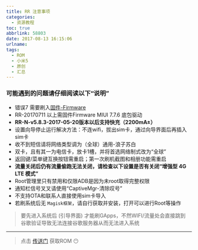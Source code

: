 ```yaml
---
title: RR 注意事项
categories:
  - 资源教程
toc: true
abbrlink: 58803
date: 2017-08-13 16:15:06
urlname:
tags:
  - ROM
  - 小米5
  - 原创
  - 汇总
---
```

### 可能遇到的问题请仔细阅读以下“说明”
- 错误7 需要刷入[固件-Firmware](../62258/)
- RR-20170711 以上需固件Firmware MIUI 7.7.6 底包驱动
- **RR-N-v5.8.3-2017-05-20版本以后支持快充（2200mA±）**
- 设置向导停止运行解决方法：不连wifi，拔出sim卡，通过向导界面后再插入sim卡
- 收不到短信请将网络类型调为（全球）通用-浪子苏白
- 双卡，且有其一为电信卡，放卡1槽，并将首选网络制式改为“全球”
- 返回键/菜单键互换按钮需重启；第一次刷机截图和相册功能需重启
- **流量关闭后仍有流量偷跑无法关闭，请检查以下设置是否有关闭“增强型 4G LTE 模式”**
- Root管理里只有禁用和仅限ADB是因为未root取得完整权限
- 通知栏信号叉叉请使用“CaptiveMgr-清除叹号”
- 不支持OTA和联系人直接使用sim卡导入
- 若刷系统后无 `Magisk框架`，请自行获取并安装，打开可以进行Root等操作
>要先进入系统后 (引导界面) 才能刷GApps，不然WIFI/流量处会直接跳到
谷歌验证导致无法连接谷歌服务器从而无法进入系统

---
>点击 [传送门](../44321/) 获取ROM 😶
